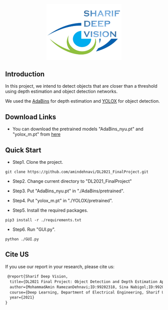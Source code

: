 <div align="center"><img src="Images/logo.png" width="240"></div>

## Introduction
In this project, we intend to detect objects that are closer than a threshold using depth estimation and object detection networks.

We used the [AdaBins](https://github.com/Megvii-BaseDetection/YOLOX) for depth estimation and [YOLOX](https://github.com/shariqfarooq123/AdaBins) for object detection.

## Download Links
* You can download the pretrained models "AdaBins_nyu.pt" and "yolox_m.pt" from [here](https://drive.google.com/drive/folders/1wUDM4fUDUV4LDhmVqts5p8-AIgnVlZsm?usp=sharing)

## Quick Start

* Step1. Clone the project.
```shell
git clone https://github.com/amindehnavi/DL2021_FinalProject.git
```

* Step2. Change current directory to "DL2021_FinalProject"

* Step3. Put "AdaBins_nyu.pt" in "./AdaBins/pretrained".
  
* Step4. Put "yolox_m.pt" in "./YOLOX/pretrained".
  
* Step5. Install the required packages.
```shell
pip3 install -r ./requirements.txt
```

* Step6. Run "GUI.py".
```shell
python ./GUI.py
```

## Cite US
If you use our report in your research, please cite us:

```latex
 @report{Sharif Deep Vision,
  title={DL2021 Final Project: Object Detection and Depth Estimation App},
  author={MohammadAmin RamezanDehnavi;ID:99202318, Sina Nabigol;ID:99205361},
  course={Deep Learning, Department of Electrical Engineering, Sharif University},
  year={2021}
}
```
